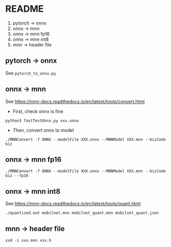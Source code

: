 
# README

1. pytorch -> onnx
2. onnx -> mnn
3. onnx -> mnn fp16
4. onnx -> mnn int8
5. mnn -> header file

## pytorch -> onnx

See `pytorch_to_onnx.py`

## onnx -> mnn

See https://mnn-docs.readthedocs.io/en/latest/tools/convert.html

* First, check onnx is fine

```shell
python3 fastTestOnnx.py xxx.onnx
```

* Then, convert onnx to model

```shell
./MNNConvert -f ONNX --modelFile XXX.onnx --MNNModel XXX.mnn --bizCode biz
```

## onnx -> mnn fp16

```shell
./MNNConvert -f ONNX --modelFile XXX.onnx --MNNModel XXX.mnn --bizCode biz --fp16
```

## onnx -> mnn int8

See https://mnn-docs.readthedocs.io/en/latest/tools/quant.html

```shell
./quantized.out mobilnet.mnn mobilnet_quant.mnn mobilnet_quant.json
```

## mnn -> header file

```shell
xxd -i xxx.mnn xxx.h
```